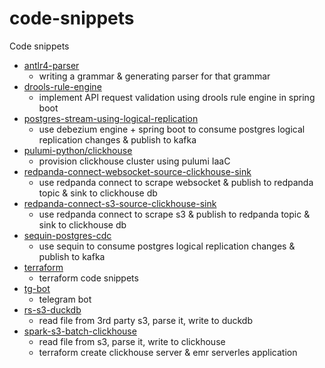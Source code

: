 # code-snippets
Code snippets

- [antlr4-parser](antlr4-parser)
  - writing a grammar & generating parser for that grammar
- [drools-rule-engine](drools-rule-engine)
  - implement API request validation using drools rule engine in spring boot
- [postgres-stream-using-logical-replication](postgres-stream-using-logical-replication)
  - use debezium engine + spring boot to consume postgres logical replication changes & publish to kafka
- [pulumi-python/clickhouse](pulumi-python/clickhouse)
  - provision clickhouse cluster using pulumi IaaC
- [redpanda-connect-websocket-source-clickhouse-sink](redpanda-connect-websocket-source-clickhouse-sink)
  - use redpanda connect to scrape websocket & publish to redpanda topic & sink to clickhouse db
- [redpanda-connect-s3-source-clickhouse-sink](redpanda-connect-s3-source-clickhouse-sink)
  - use redpanda connect to scrape s3 & publish to redpanda topic & sink to clickhouse db
- [sequin-postgres-cdc](sequin-postgres-cdc)
  - use sequin to consume postgres logical replication changes & publish to kafka
- [terraform](terraform)
  - terraform code snippets
- [tg-bot](tg-bot)
  - telegram bot
- [rs-s3-duckdb](rs-s3-duckdb)
  - read file from 3rd party s3, parse it, write to duckdb
- [spark-s3-batch-clickhouse](spark-s3-batch-clickhouse)
  - read file from s3, parse it, write to clickhouse
  - terraform create clickhouse server & emr serverles application
